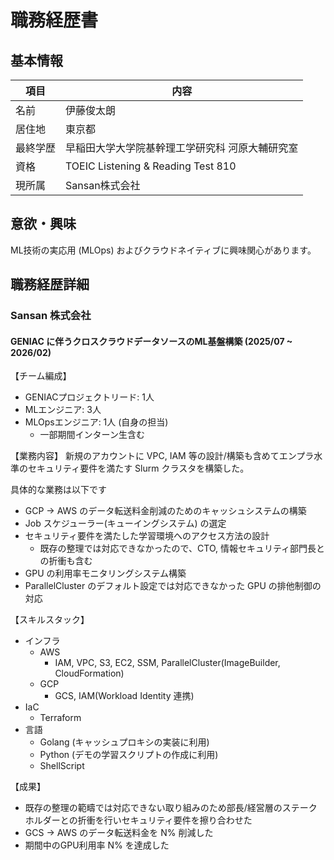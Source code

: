 職務経歴書
===

## 基本情報
| 項目     | 内容                                            |
| -------- | ----------------------------------------------- |
| 名前     | 伊藤俊太朗                                      |
| 居住地   | 東京都                                          |
| 最終学歴 | 早稲田大学大学院基幹理工学研究科 河原大輔研究室 |
| 資格     | TOEIC Listening & Reading Test 810              |
| 現所属   | Sansan株式会社                                  |

## 意欲・興味
ML技術の実応用 (MLOps) およびクラウドネイティブに興味関心があります。

## 職務経歴詳細

### Sansan 株式会社

#### GENIAC に伴うクロスクラウドデータソースのML基盤構築 (2025/07 ~ 2026/02)

【チーム編成】
- GENIACプロジェクトリード: 1人
- MLエンジニア: 3人
- MLOpsエンジニア: 1人 (自身の担当)
  - 一部期間インターン生含む

【業務内容】
新規のアカウントに VPC, IAM 等の設計/構築も含めてエンプラ水準のセキュリティ要件を満たす Slurm クラスタを構築した。

具体的な業務は以下です
- GCP -> AWS のデータ転送料金削減のためのキャッシュシステムの構築
- Job スケジューラー(キューイングシステム) の選定
- セキュリティ要件を満たした学習環境へのアクセス方法の設計
  - 既存の整理では対応できなかったので、CTO, 情報セキュリティ部門長との折衝も含む
- GPU の利用率モニタリングシステム構築
- ParallelCluster のデフォルト設定では対応できなかった GPU の排他制御の対応

【スキルスタック】
- インフラ
  - AWS
    - IAM, VPC, S3, EC2, SSM, ParallelCluster(ImageBuilder, CloudFormation)
  - GCP
    - GCS, IAM(Workload Identity 連携)
- IaC
  - Terraform
- 言語
  - Golang (キャッシュプロキシの実装に利用)
  - Python (デモの学習スクリプトの作成に利用)
  - ShellScript

【成果】
- 既存の整理の範疇では対応できない取り組みのため部長/経営層のステークホルダーとの折衝を行いセキュリティ要件を擦り合わせた
- GCS -> AWS のデータ転送料金を N% 削減した
- 期間中のGPU利用率 N% を達成した
